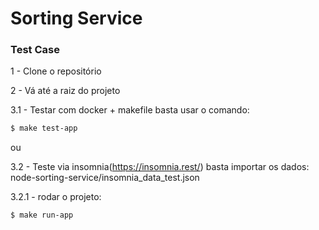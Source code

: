 # Sorting Service

### Test Case


1 - Clone o repositório

2 - Vá até a raiz do projeto

3.1 - Testar com docker + makefile basta usar o comando:
```sh
$ make test-app
```

ou

3.2 - Teste via insomnia(https://insomnia.rest/) basta importar os dados: node-sorting-service/insomnia_data_test.json

3.2.1 - rodar o projeto:
```sh
$ make run-app
```


